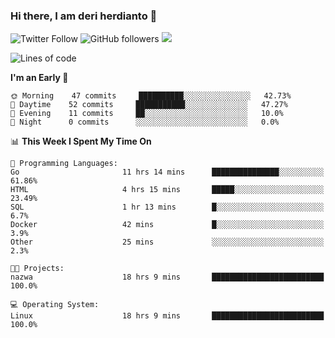 ### Hi there, I am deri herdianto 👋
![Twitter Follow](https://img.shields.io/twitter/follow/deikatsuo?label=Follow)
![GitHub followers](https://img.shields.io/github/followers/deikatsuo?label=Follow&style=social)
![](https://visitor-badge.glitch.me/badge?page_id=deikatsuo.deikatsuo)

<!--
**deikatsuo/deikatsuo** is a ✨ _special_ ✨ repository because its `README.md` (this file) appears on your GitHub profile.

Here are some ideas to get you started:

- 🔭 I’m currently working on ...
- 🌱 I’m currently learning ...
- 👯 I’m looking to collaborate on ...
- 🤔 I’m looking for help with ...
- 💬 Ask me about ...
- 📫 How to reach me: ...
- 😄 Pronouns: ...
- ⚡ Fun fact: ...
-->

<!--START_SECTION:waka-->
![Lines of code](https://img.shields.io/badge/From%20Hello%20World%20I%27ve%20Written-12940%20lines%20of%20code-blue)

**I'm an Early 🐤** 

```text
🌞 Morning    47 commits     ██████████░░░░░░░░░░░░░░░   42.73% 
🌆 Daytime    52 commits     ███████████░░░░░░░░░░░░░░   47.27% 
🌃 Evening    11 commits     ██░░░░░░░░░░░░░░░░░░░░░░░   10.0% 
🌙 Night      0 commits      ░░░░░░░░░░░░░░░░░░░░░░░░░   0.0%

```


📊 **This Week I Spent My Time On** 

```text
💬 Programming Languages: 
Go                       11 hrs 14 mins      ███████████████░░░░░░░░░░   61.86% 
HTML                     4 hrs 15 mins       █████░░░░░░░░░░░░░░░░░░░░   23.49% 
SQL                      1 hr 13 mins        █░░░░░░░░░░░░░░░░░░░░░░░░   6.7% 
Docker                   42 mins             █░░░░░░░░░░░░░░░░░░░░░░░░   3.9% 
Other                    25 mins             ░░░░░░░░░░░░░░░░░░░░░░░░░   2.3%

🐱‍💻 Projects: 
nazwa                    18 hrs 9 mins       █████████████████████████   100.0%

💻 Operating System: 
Linux                    18 hrs 9 mins       █████████████████████████   100.0%

```


<!--END_SECTION:waka-->
